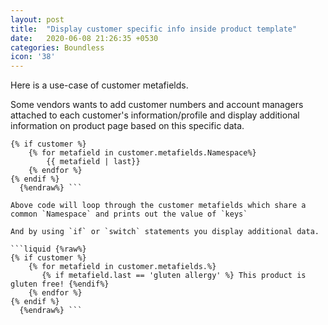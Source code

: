 ```yaml
---
layout: post
title:  "Display customer specific info inside product template"
date:   2020-06-08 21:26:35 +0530
categories: Boundless 
icon: '38'
---
```


Here is a use-case of customer metafields.

Some vendors wants to add customer numbers and account managers attached to each customer's information/profile and display additional information on product page based on this specific data.


```liquid {%raw%}
{% if customer %}
    {% for metafield in customer.metafields.Namespace%}
        {{ metafield | last}}
    {% endfor %}
{% endif %}
  {%endraw%} ```

Above code will loop through the customer metafields which share a common `Namespace` and prints out the value of `keys`

And by using `if` or `switch` statements you display additional data.

```liquid {%raw%}
{% if customer %}
    {% for metafield in customer.metafields.%}
       {% if metafield.last == 'gluten allergy' %} This product is gluten free! {%endif%}
    {% endfor %}
{% endif %}
  {%endraw%} ```